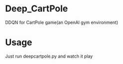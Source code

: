 # Deep_CartPole
DDQN for CartPole game(an OpenAI gym environment)

# Usage
Just run deepcartpole.py and watch it play
